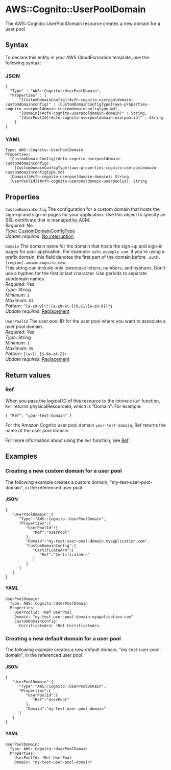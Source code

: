 # AWS::Cognito::UserPoolDomain<a name="aws-resource-cognito-userpooldomain"></a>

The AWS::Cognito::UserPoolDomain resource creates a new domain for a user pool\.

## Syntax<a name="aws-resource-cognito-userpooldomain-syntax"></a>

To declare this entity in your AWS CloudFormation template, use the following syntax:

### JSON<a name="aws-resource-cognito-userpooldomain-syntax.json"></a>

```
{
  "Type" : "AWS::Cognito::UserPoolDomain",
  "Properties" : {
      "[CustomDomainConfig](#cfn-cognito-userpooldomain-customdomainconfig)" : [CustomDomainConfigType](aws-properties-cognito-userpooldomain-customdomainconfigtype.md),
      "[Domain](#cfn-cognito-userpooldomain-domain)" : String,
      "[UserPoolId](#cfn-cognito-userpooldomain-userpoolid)" : String
    }
}
```

### YAML<a name="aws-resource-cognito-userpooldomain-syntax.yaml"></a>

```
Type: AWS::Cognito::UserPoolDomain
Properties: 
  [CustomDomainConfig](#cfn-cognito-userpooldomain-customdomainconfig): 
    [CustomDomainConfigType](aws-properties-cognito-userpooldomain-customdomainconfigtype.md)
  [Domain](#cfn-cognito-userpooldomain-domain): String
  [UserPoolId](#cfn-cognito-userpooldomain-userpoolid): String
```

## Properties<a name="aws-resource-cognito-userpooldomain-properties"></a>

`CustomDomainConfig`  <a name="cfn-cognito-userpooldomain-customdomainconfig"></a>
The configuration for a custom domain that hosts the sign\-up and sign\-in pages for your application\. Use this object to specify an SSL certificate that is managed by ACM\.  
*Required*: No  
*Type*: [CustomDomainConfigType](aws-properties-cognito-userpooldomain-customdomainconfigtype.md)  
*Update requires*: [No interruption](https://docs.aws.amazon.com/AWSCloudFormation/latest/UserGuide/using-cfn-updating-stacks-update-behaviors.html#update-no-interrupt)

`Domain`  <a name="cfn-cognito-userpooldomain-domain"></a>
The domain name for the domain that hosts the sign\-up and sign\-in pages for your application\. For example: `auth.example.com`\. If you're using a prefix domain, this field denotes the first part of the domain before `.auth.[region].amazoncognito.com`\.  
This string can include only lowercase letters, numbers, and hyphens\. Don't use a hyphen for the first or last character\. Use periods to separate subdomain names\.  
*Required*: Yes  
*Type*: String  
*Minimum*: `1`  
*Maximum*: `63`  
*Pattern*: `^[a-z0-9](?:[a-z0-9\-]{0,61}[a-z0-9])?$`  
*Update requires*: [Replacement](https://docs.aws.amazon.com/AWSCloudFormation/latest/UserGuide/using-cfn-updating-stacks-update-behaviors.html#update-replacement)

`UserPoolId`  <a name="cfn-cognito-userpooldomain-userpoolid"></a>
The user pool ID for the user pool where you want to associate a user pool domain\.  
*Required*: Yes  
*Type*: String  
*Minimum*: `1`  
*Maximum*: `55`  
*Pattern*: `[\w-]+_[0-9a-zA-Z]+`  
*Update requires*: [Replacement](https://docs.aws.amazon.com/AWSCloudFormation/latest/UserGuide/using-cfn-updating-stacks-update-behaviors.html#update-replacement)

## Return values<a name="aws-resource-cognito-userpooldomain-return-values"></a>

### Ref<a name="aws-resource-cognito-userpooldomain-return-values-ref"></a>

When you pass the logical ID of this resource to the intrinsic `Ref` function, `Ref` returns physicalResourceId, which is “Domain"\. For example:

 `{ "Ref": "your-test-domain" }` 

For the Amazon Cognito user pool domain `your-test-domain`, Ref returns the name of the user pool domain\.

For more information about using the `Ref` function, see [Ref](https://docs.aws.amazon.com/AWSCloudFormation/latest/UserGuide/intrinsic-function-reference-ref.html)\.

## Examples<a name="aws-resource-cognito-userpooldomain--examples"></a>

### Creating a new custom domain for a user pool<a name="aws-resource-cognito-userpooldomain--examples--Creating_a_new_custom_domain_for_a_user_pool"></a>

The following example creates a custom domain, "my\-test\-user\-pool\-domain", in the referenced user pool\.

#### JSON<a name="aws-resource-cognito-userpooldomain--examples--Creating_a_new_custom_domain_for_a_user_pool--json"></a>

```
{
   "UserPoolDomain":{
      "Type":"AWS::Cognito::UserPoolDomain",
      "Properties":{
         "UserPoolId":{
            "Ref":"UserPool"
         },
         "Domain":"my-test-user-pool-domain.myapplication.com",
         "CustomDomainConfig":{
            "CertificateArn":{
               "Ref":"CertificateArn"
            }
         }
      }
   }
}
```

#### YAML<a name="aws-resource-cognito-userpooldomain--examples--Creating_a_new_custom_domain_for_a_user_pool--yaml"></a>

```
UserPoolDomain: 
  Type: AWS::Cognito::UserPoolDomain 
  Properties:
    UserPoolId: !Ref UserPool 
    Domain: "my-test-user-pool-domain.myapplication.com"
    CustomDomainConfig: 
      CertificateArn: !Ref CertificateArn
```

### Creating a new default domain for a user pool<a name="aws-resource-cognito-userpooldomain--examples--Creating_a_new_default_domain_for_a_user_pool"></a>

The following example creates a new default domain, "my\-test\-user\-pool\-domain", in the referenced user pool\.

#### JSON<a name="aws-resource-cognito-userpooldomain--examples--Creating_a_new_default_domain_for_a_user_pool--json"></a>

```
{
   "UserPoolDomain":{
      "Type":"AWS::Cognito::UserPoolDomain",
      "Properties":{
         "UserPoolId":{
            "Ref":"UserPool"
         },
         "Domain":"my-test-user-pool-domain"
      }
   }
}
```

#### YAML<a name="aws-resource-cognito-userpooldomain--examples--Creating_a_new_default_domain_for_a_user_pool--yaml"></a>

```
UserPoolDomain: 
  Type: AWS::Cognito::UserPoolDomain 
  Properties:
    UserPoolId: !Ref UserPool 
    Domain: "my-test-user-pool-domain"
```